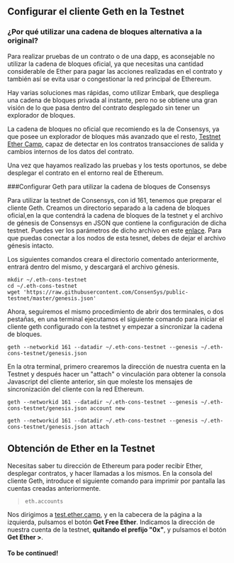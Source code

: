 ## Configurar el cliente Geth en la Testnet
### ¿Por qué utilizar una cadena de bloques alternativa a la original?
Para realizar pruebas de un contrato o de una dapp, es aconsejable no utilizar la cadena de bloques oficial, ya que necesitas una cantidad considerable de Ether para pagar las acciones realizadas en el contrato y también así se evita usar o congestionar la red principal de Ethereum.

Hay varias soluciones mas rápidas, como utilizar Embark, que despliega una cadena de bloques privada al instante, pero no se obtiene una gran visión de lo que pasa dentro del contrato desplegado sin tener un explorador de bloques.

La cadena de bloques no oficial que recomiendo es la de Consensys, ya que posee un explorador de bloques más avanzado que el resto,  [Testnet Ether Camp](https://test.ether.camp/), capaz de detectar en los contratos transacciones de salida y cambios internos de los datos del contrato.

Una vez que hayamos realizado las pruebas y los tests oportunos, se debe desplegar el contrato en el entorno real de Ethereum.

###Configurar Geth para utilizar la cadena de bloques de Consensys
  
Para utilizar la testnet de Consensys, con id 161, tenemos que preparar el cliente Geth. Creamos un directorio separado a la cadena de bloques oficial,en la que contendrá la cadena de bloques de la testnet y el archivo de génesis de Consensys en JSON que contiene la configuración de dicha testnet. Puedes ver los parámetros de dicho archivo en este [enlace](https://github.com/ConsenSys/public-testnet/blob/master/genesis.json). Para que puedas conectar a los nodos de esta tesnet, debes de dejar el archivo génesis intacto.
  
Los siguientes comandos creara el directorio comentado anteriormente, entrará dentro del mismo, y descargará el archivo génesis.
  
```
mkdir ~/.eth-cons-testnet
cd ~/.eth-cons-testnet
wget 'https://raw.githubusercontent.com/ConsenSys/public-testnet/master/genesis.json'
```
Ahora, seguiremos el mismo procedimiento de abrir dos terminales, o dos pestañas, en una terminal ejecutamos el siguiente comando para iniciar el cliente geth configurado con la testnet y empezar a sincronizar la cadena de bloques.
  
``geth --networkid 161 --datadir ~/.eth-cons-testnet --genesis ~/.eth-cons-testnet/genesis.json``
  
En la otra terminal, primero crearemos la dirección de nuestra cuenta en la Testnet y después hacer un "attach" o vinculación para obtener la consola Javascript del cliente anterior, sin que moleste los mensajes de sincronización del cliente con la red Ethereum.
  
``geth --networkid 161 --datadir ~/.eth-cons-testnet --genesis ~/.eth-cons-testnet/genesis.json account new``
  
``geth --networkid 161 --datadir ~/.eth-cons-testnet --genesis ~/.eth-cons-testnet/genesis.json attach``

## Obtención de Ether en la Testnet

Necesitas saber tu dirección de Ethereum para poder recibir Ether, desplegar contratos, y hacer llamadas a los mismos. En la consola del cliente Geth, introduce el siguiente comando para imprimir por pantalla las cuentas creadas anteriormente.
  
> ``eth.accounts``
  
Nos dirigimos a [test.ether.camp](https://test.ether.camp/), y en la cabecera de la página a la izquierda, pulsamos el botón **Get Free Ether**. Indicamos la dirección de nuestra cuenta de la testnet, **quitando el prefijo "0x"**, y pulsamos  el botón **Get Ether >**.

#### To be continued!
